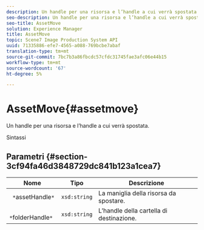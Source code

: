 ```yaml
---
description: Un handle per una risorsa e l’handle a cui verrà spostata.
seo-description: Un handle per una risorsa e l’handle a cui verrà spostata.
seo-title: AssetMove
solution: Experience Manager
title: AssetMove
topic: Scene7 Image Production System API
uuid: 71335886-efe7-4565-a088-769bcbe7abaf
translation-type: tm+mt
source-git-commit: 7bc7b3a86fbcdc57cfdc31745fae3afc06e44b15
workflow-type: tm+mt
source-wordcount: '67'
ht-degree: 5%

---
```



# AssetMove{#assetmove}

Un handle per una risorsa e l’handle a cui verrà spostata.

Sintassi

## Parametri {#section-3cf94fa46d3848729dc841b123a1cea7}

| Nome | Tipo | Descrizione |
|---|---|---|
| ` *`assetHandle`*` | `xsd:string` | La maniglia della risorsa da spostare. |
| ` *`folderHandle`*` | `xsd:string` | L’handle della cartella di destinazione. |


